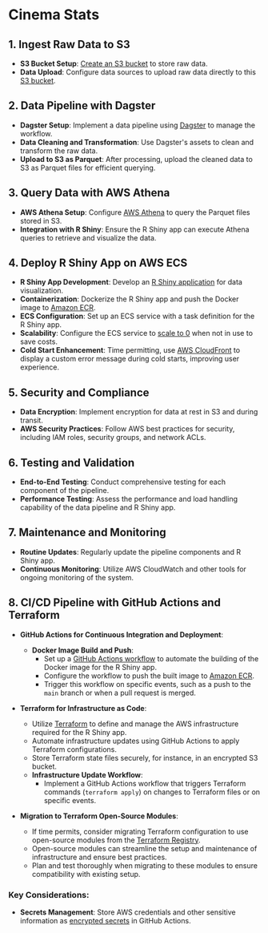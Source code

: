 # Cinema Stats

## 1. Ingest Raw Data to S3
- **S3 Bucket Setup**: [Create an S3 bucket](https://docs.aws.amazon.com/AmazonS3/latest/userguide/creating-bucket.html) to store raw data.
- **Data Upload**: Configure data sources to upload raw data directly to this [S3 bucket](https://docs.aws.amazon.com/AmazonS3/latest/userguide/upload-objects.html).

## 2. Data Pipeline with Dagster
- **Dagster Setup**: Implement a data pipeline using [Dagster](https://docs.dagster.io/overview) to manage the workflow.
- **Data Cleaning and Transformation**: Use Dagster's assets to clean and transform the raw data.
- **Upload to S3 as Parquet**: After processing, upload the cleaned data to S3 as Parquet files for efficient querying.

## 3. Query Data with AWS Athena
- **AWS Athena Setup**: Configure [AWS Athena](https://docs.aws.amazon.com/athena/latest/ug/getting-started.html) to query the Parquet files stored in S3.
- **Integration with R Shiny**: Ensure the R Shiny app can execute Athena queries to retrieve and visualize the data.

## 4. Deploy R Shiny App on AWS ECS
- **R Shiny App Development**: Develop an [R Shiny application](https://shiny.rstudio.com/) for data visualization.
- **Containerization**: Dockerize the R Shiny app and push the Docker image to [Amazon ECR](https://docs.aws.amazon.com/AmazonECR/latest/userguide/docker-push-ecr-image.html).
- **ECS Configuration**: Set up an ECS service with a task definition for the R Shiny app.
- **Scalability**: Configure the ECS service to [scale to 0](https://docs.aws.amazon.com/AmazonECS/latest/developerguide/service-auto-scaling.html) when not in use to save costs.
- **Cold Start Enhancement**: Time permitting, use [AWS CloudFront](https://docs.aws.amazon.com/AmazonCloudFront/latest/DeveloperGuide/Introduction.html) to display a custom error message during cold starts, improving user experience.

## 5. Security and Compliance
- **Data Encryption**: Implement encryption for data at rest in S3 and during transit.
- **AWS Security Practices**: Follow AWS best practices for security, including IAM roles, security groups, and network ACLs.

## 6. Testing and Validation
- **End-to-End Testing**: Conduct comprehensive testing for each component of the pipeline.
- **Performance Testing**: Assess the performance and load handling capability of the data pipeline and R Shiny app.

## 7. Maintenance and Monitoring
- **Routine Updates**: Regularly update the pipeline components and R Shiny app.
- **Continuous Monitoring**: Utilize AWS CloudWatch and other tools for ongoing monitoring of the system.

## 8. CI/CD Pipeline with GitHub Actions and Terraform

- **GitHub Actions for Continuous Integration and Deployment**:
  - **Docker Image Build and Push**:
    - Set up a [GitHub Actions workflow](https://docs.github.com/en/actions) to automate the building of the Docker image for the R Shiny app.
    - Configure the workflow to push the built image to [Amazon ECR](https://aws.amazon.com/ecr/).
    - Trigger this workflow on specific events, such as a push to the `main` branch or when a pull request is merged.

- **Terraform for Infrastructure as Code**:
  - Utilize [Terraform](https://www.terraform.io/) to define and manage the AWS infrastructure required for the R Shiny app.
  - Automate infrastructure updates using GitHub Actions to apply Terraform configurations.
  - Store Terraform state files securely, for instance, in an encrypted S3 bucket.
  - **Infrastructure Update Workflow**:
    - Implement a GitHub Actions workflow that triggers Terraform commands (`terraform apply`) on changes to Terraform files or on specific events.
- **Migration to Terraform Open-Source Modules**:
  - If time permits, consider migrating Terraform configuration to use open-source modules from the [Terraform Registry](https://registry.terraform.io/).
  - Open-source modules can streamline the setup and maintenance of infrastructure and ensure best practices.
  - Plan and test thoroughly when migrating to these modules to ensure compatibility with existing setup.

### Key Considerations:
- **Secrets Management**: Store AWS credentials and other sensitive information as [encrypted secrets](https://docs.github.com/en/actions/reference/encrypted-secrets) in GitHub Actions.
